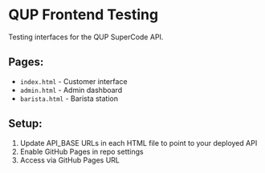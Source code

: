 # QUP Frontend Testing

Testing interfaces for the QUP SuperCode API.

## Pages:
- `index.html` - Customer interface
- `admin.html` - Admin dashboard  
- `barista.html` - Barista station

## Setup:
1. Update API_BASE URLs in each HTML file to point to your deployed API
2. Enable GitHub Pages in repo settings
3. Access via GitHub Pages URL


